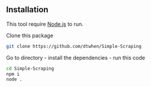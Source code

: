 ## Installation

This tool require [Node.js](https://nodejs.org/) to run.

Clone this package
```sh
git clone https://github.com/dtwhen/Simple-Scraping
```
Go to directory - install the dependencies - run this code
```sh
cd Simple-Scraping
npm i
node .
```
